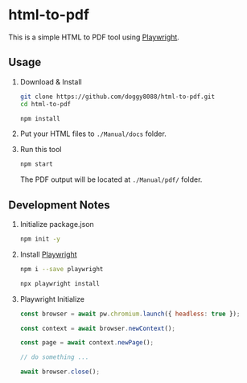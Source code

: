 # html-to-pdf

This is a simple HTML to PDF tool using [Playwright](https://playwright.dev/).

## Usage

1. Download & Install

    ```sh
    git clone https://github.com/doggy8088/html-to-pdf.git
    cd html-to-pdf

    npm install
    ```

2. Put your HTML files to `./Manual/docs` folder.

3. Run this tool

    ```sh
    npm start
    ```

    The PDF output will be located at `./Manual/pdf/` folder.

## Development Notes

1. Initialize package.json

    ```sh
    npm init -y
    ```

2. Install [Playwright](https://playwright.dev/)


    ```sh
    npm i --save playwright

    npx playwright install
    ```

3. Playwright Initialize

    ```js
    const browser = await pw.chromium.launch({ headless: true });

    const context = await browser.newContext();

    const page = await context.newPage();

    // do something ...

    await browser.close();
    ```